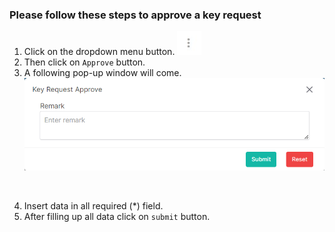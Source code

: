 ### Please follow these steps to approve a key request
1. Click on the dropdown menu button.
![menu_btn](../../../../assets/file/documentation/common-images/menu_btn.jpg)
2. Then click on ```Approve``` button.
3. A following pop-up window will come.
![create brand](../../../../assets/file/documentation/key-request-approval/images/approve_key_request.png)
</br>

4. Insert data in all required (<span>*</span>) field.
5. After filling up all data click on ```submit``` button.
